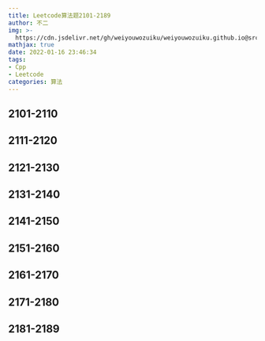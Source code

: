 ```yaml
---
title: Leetcode算法题2101-2189
author: 不二
img: >-
  https://cdn.jsdelivr.net/gh/weiyouwozuiku/weiyouwozuiku.github.io@src/source/_posts/PageImg/算法/Leetcode算法题2101-2189.jpeg
mathjax: true
date: 2022-01-16 23:46:34
tags: 
- Cpp
- Leetcode
categories: 算法
---
```


## 2101-2110
## 2111-2120
## 2121-2130
## 2131-2140

## 2141-2150

## 2151-2160

## 2161-2170

## 2171-2180

## 2181-2189
